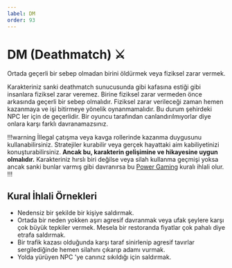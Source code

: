 ```yaml
---
label: DM
order: 93
---
```


# DM (Deathmatch) :crossed_swords:

Ortada geçerli bir sebep olmadan birini öldürmek veya fiziksel zarar vermek.

Karakteriniz sanki deathmatch sunucusunda gibi kafasına estiği gibi insanlara fiziksel zarar veremez. Birine fiziksel zarar vermeden önce arkasında geçerli bir sebep olmalıdır. Fiziksel zarar verileceği zaman hemen kazanmaya ve işi bitirmeye yönelik oynanmamalıdır. Bu durum şehirdeki NPC ler için de geçerlidir. Bir oyuncu tarafından canlandırılmıyorlar diye onlara karşı farklı davranamazsınız.

!!!warning
İllegal çatışma veya kavga rollerinde kazanma duygusunu kullanabilirsiniz. Stratejiler kurabilir veya gerçek hayattaki aim kabiliyetinizi konuşturabilirsiniz. **Ancak bu, karakterin gelişimine ve hikayesine uygun olmalıdır.** Karakteriniz hırslı biri değilse veya silah kullanma geçmişi yoksa ancak sanki bunlar varmış gibi davranırsa bu [Power Gaming](/rules/terminology/power-gaming.md) kuralı ihlali olur.
!!!

## Kural İhlali Örnekleri

- Nedensiz bir şekilde bir kişiye saldırmak.
- Ortada bir neden yokken aşırı agresif davranmak veya ufak şeylere karşı çok büyük tepkiler vermek. Mesela bir restoranda fiyatlar çok pahalı diye etrafa saldırmak.
- Bir trafik kazası olduğunda karşı taraf sinirlenip agresif tavırlar sergilediğinde hemen silahını çıkarıp adamı vurmak.
- Yolda yürüyen NPC 'ye canınız sıkıldığı için saldırmak.
